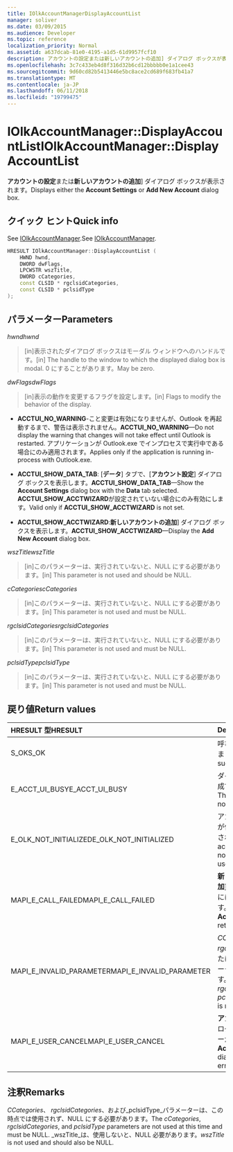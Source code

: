 ```yaml
---
title: IOlkAccountManagerDisplayAccountList
manager: soliver
ms.date: 03/09/2015
ms.audience: Developer
ms.topic: reference
localization_priority: Normal
ms.assetid: a637dcab-81e0-4195-a1d5-61d9957fcf10
description: アカウントの設定または新しいアカウントの追加] ダイアログ ボックスが表示されます。
ms.openlocfilehash: 3c7c433eb4d8f316d32b6cd12bbbbb0e1a1cee43
ms.sourcegitcommit: 9d60cd82b5413446e5bc8ace2cd689f683fb41a7
ms.translationtype: MT
ms.contentlocale: ja-JP
ms.lasthandoff: 06/11/2018
ms.locfileid: "19799475"
---
```

# <a name="iolkaccountmanagerdisplayaccountlist"></a><span data-ttu-id="62bfd-103">IOlkAccountManager::DisplayAccountList</span><span class="sxs-lookup"><span data-stu-id="62bfd-103">IOlkAccountManager::DisplayAccountList</span></span>

<span data-ttu-id="62bfd-104">**アカウントの設定**または**新しいアカウントの追加**] ダイアログ ボックスが表示されます。</span><span class="sxs-lookup"><span data-stu-id="62bfd-104">Displays either the **Account Settings** or **Add New Account** dialog box.</span></span> 
  
## <a name="quick-info"></a><span data-ttu-id="62bfd-105">クイック ヒント</span><span class="sxs-lookup"><span data-stu-id="62bfd-105">Quick info</span></span>

<span data-ttu-id="62bfd-106">See [IOlkAccountManager](iolkaccountmanager.md).</span><span class="sxs-lookup"><span data-stu-id="62bfd-106">See [IOlkAccountManager](iolkaccountmanager.md).</span></span>
  
```cpp
HRESULT IOlkAccountManager::DisplayAccountList ( 
    HWND hwnd,
    DWORD dwFlags,
    LPCWSTR wszTitle,
    DWORD cCategories,
    const CLSID * rgclsidCategories,
    const CLSID * pclsidType
);

```

## <a name="parameters"></a><span data-ttu-id="62bfd-107">パラメーター</span><span class="sxs-lookup"><span data-stu-id="62bfd-107">Parameters</span></span>

<span data-ttu-id="62bfd-108">_hwnd_</span><span class="sxs-lookup"><span data-stu-id="62bfd-108">_hwnd_</span></span>
  
> <span data-ttu-id="62bfd-109">[in]表示されたダイアログ ボックスはモーダル ウィンドウへのハンドルです。</span><span class="sxs-lookup"><span data-stu-id="62bfd-109">[in] The handle to the window to which the displayed dialog box is modal.</span></span> <span data-ttu-id="62bfd-110">0 にすることがあります。</span><span class="sxs-lookup"><span data-stu-id="62bfd-110">May be zero.</span></span>
    
<span data-ttu-id="62bfd-111">_dwFlags_</span><span class="sxs-lookup"><span data-stu-id="62bfd-111">_dwFlags_</span></span>
  
> <span data-ttu-id="62bfd-112">[in]表示の動作を変更するフラグを設定します。</span><span class="sxs-lookup"><span data-stu-id="62bfd-112">[in] Flags to modify the behavior of the display.</span></span> 
    
   - <span data-ttu-id="62bfd-113">**ACCTUI_NO_WARNING**-こと変更は有効になりませんが、Outlook を再起動するまで、警告は表示されません。</span><span class="sxs-lookup"><span data-stu-id="62bfd-113">**ACCTUI_NO_WARNING**—Do not display the warning that changes will not take effect until Outlook is restarted.</span></span> <span data-ttu-id="62bfd-114">アプリケーションが Outlook.exe でインプロセスで実行中である場合にのみ適用されます。</span><span class="sxs-lookup"><span data-stu-id="62bfd-114">Applies only if the application is running in-process with Outlook.exe.</span></span>
    
   - <span data-ttu-id="62bfd-115">**ACCTUI_SHOW_DATA_TAB**: [**データ**] タブで、[**アカウント設定**] ダイアログ ボックスを表示します。</span><span class="sxs-lookup"><span data-stu-id="62bfd-115">**ACCTUI_SHOW_DATA_TAB**—Show the **Account Settings** dialog box with the **Data** tab selected.</span></span> <span data-ttu-id="62bfd-116">**ACCTUI_SHOW_ACCTWIZARD**が設定されていない場合にのみ有効にします。</span><span class="sxs-lookup"><span data-stu-id="62bfd-116">Valid only if **ACCTUI_SHOW_ACCTWIZARD** is not set.</span></span> 
    
   - <span data-ttu-id="62bfd-117">**ACCTUI_SHOW_ACCTWIZARD**:**新しいアカウントの追加**] ダイアログ ボックスを表示します。</span><span class="sxs-lookup"><span data-stu-id="62bfd-117">**ACCTUI_SHOW_ACCTWIZARD**—Display the **Add New Account** dialog box.</span></span> 
    
<span data-ttu-id="62bfd-118">_wszTitle_</span><span class="sxs-lookup"><span data-stu-id="62bfd-118">_wszTitle_</span></span>
  
> <span data-ttu-id="62bfd-119">[in]このパラメーターは、実行されていないと、NULL にする必要があります。</span><span class="sxs-lookup"><span data-stu-id="62bfd-119">[in] This parameter is not used and should be NULL.</span></span>
    
<span data-ttu-id="62bfd-120">_cCategories_</span><span class="sxs-lookup"><span data-stu-id="62bfd-120">_cCategories_</span></span>
  
> <span data-ttu-id="62bfd-121">[in]このパラメーターは、実行されていないと、NULL にする必要があります。</span><span class="sxs-lookup"><span data-stu-id="62bfd-121">[in] This parameter is not used and must be NULL.</span></span> 
    
<span data-ttu-id="62bfd-122">_rgclsidCategories_</span><span class="sxs-lookup"><span data-stu-id="62bfd-122">_rgclsidCategories_</span></span>
  
> <span data-ttu-id="62bfd-123">[in]このパラメーターは、実行されていないと、NULL にする必要があります。</span><span class="sxs-lookup"><span data-stu-id="62bfd-123">[in] This parameter is not used and must be NULL.</span></span>
    
<span data-ttu-id="62bfd-124">_pclsidType_</span><span class="sxs-lookup"><span data-stu-id="62bfd-124">_pclsidType_</span></span>
  
> <span data-ttu-id="62bfd-125">[in]このパラメーターは、実行されていないと、NULL にする必要があります。</span><span class="sxs-lookup"><span data-stu-id="62bfd-125">[in] This parameter is not used and must be NULL.</span></span>
    
## <a name="return-values"></a><span data-ttu-id="62bfd-126">戻り値</span><span class="sxs-lookup"><span data-stu-id="62bfd-126">Return values</span></span>

|<span data-ttu-id="62bfd-127">**HRESULT 型**</span><span class="sxs-lookup"><span data-stu-id="62bfd-127">**HRESULT**</span></span>|<span data-ttu-id="62bfd-128">**Description**</span><span class="sxs-lookup"><span data-stu-id="62bfd-128">**Description**</span></span>|
|:-----|:-----|
|<span data-ttu-id="62bfd-129">S_OK</span><span class="sxs-lookup"><span data-stu-id="62bfd-129">S_OK</span></span>  <br/> |<span data-ttu-id="62bfd-130">呼び出しが正常になされました。</span><span class="sxs-lookup"><span data-stu-id="62bfd-130">The call was successful.</span></span>  <br/> |
|<span data-ttu-id="62bfd-131">E_ACCT_UI_BUSY</span><span class="sxs-lookup"><span data-stu-id="62bfd-131">E_ACCT_UI_BUSY</span></span>  <br/> |<span data-ttu-id="62bfd-132">ダイアログ ボックスを作成できませんでした。</span><span class="sxs-lookup"><span data-stu-id="62bfd-132">The dialog box could not be created.</span></span>  <br/> |
|<span data-ttu-id="62bfd-133">E_OLK_NOT_INITIALIZED</span><span class="sxs-lookup"><span data-stu-id="62bfd-133">E_OLK_NOT_INITIALIZED</span></span>  <br/> |<span data-ttu-id="62bfd-134">アカウント マネージャーが使用するために初期化されていません。</span><span class="sxs-lookup"><span data-stu-id="62bfd-134">The account manager has not been initialized for use.</span></span>  <br/> |
|<span data-ttu-id="62bfd-135">MAPI_E_CALL_FAILED</span><span class="sxs-lookup"><span data-stu-id="62bfd-135">MAPI_E_CALL_FAILED</span></span>  <br/> |<span data-ttu-id="62bfd-136">**新しいアカウントの追加**] ダイアログ ボックスには、エラーが返されます。</span><span class="sxs-lookup"><span data-stu-id="62bfd-136">The **Add New Account** dialog box returned an error.</span></span>  <br/> |
|<span data-ttu-id="62bfd-137">MAPI_E_INVALID_PARAMETER</span><span class="sxs-lookup"><span data-stu-id="62bfd-137">MAPI_E_INVALID_PARAMETER</span></span>  <br/> |<span data-ttu-id="62bfd-138">_CCategories_、 _rgclsidCategories_、または_pclsidType_パラメーターは、NULL 以外です。</span><span class="sxs-lookup"><span data-stu-id="62bfd-138">The  _cCategories_,  _rgclsidCategories_, or  _pclsidType_ parameter is non-NULL.</span></span>  <br/> |
|<span data-ttu-id="62bfd-139">MAPI_E_USER_CANCEL</span><span class="sxs-lookup"><span data-stu-id="62bfd-139">MAPI_E_USER_CANCEL</span></span>  <br/> |<span data-ttu-id="62bfd-140">**アカウント設定**] ダイアログ ボックスには、エラーが返されます。</span><span class="sxs-lookup"><span data-stu-id="62bfd-140">The **Account Settings** dialog box returned an error.</span></span>  <br/> |
   
## <a name="remarks"></a><span data-ttu-id="62bfd-141">注釈</span><span class="sxs-lookup"><span data-stu-id="62bfd-141">Remarks</span></span>

<span data-ttu-id="62bfd-142">_CCategories_、 _rgclsidCategories_、および_pclsidType_パラメーターは、この時点では使用されず、NULL にする必要があります。</span><span class="sxs-lookup"><span data-stu-id="62bfd-142">The  _cCategories_,  _rgclsidCategories_, and  _pclsidType_ parameters are not used at this time and must be NULL.</span></span>  <span data-ttu-id="62bfd-143">_wszTitle_は、使用しないと、NULL 必要があります。</span><span class="sxs-lookup"><span data-stu-id="62bfd-143">_wszTitle_ is not used and should also be NULL.</span></span> 
  

